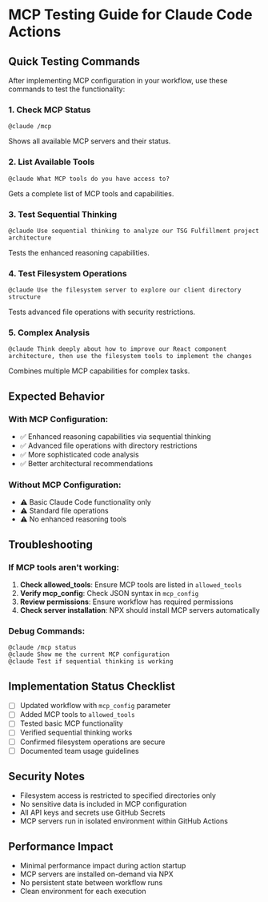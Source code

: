 # MCP Testing Guide for Claude Code Actions

## Quick Testing Commands

After implementing MCP configuration in your workflow, use these commands to test the functionality:

### 1. Check MCP Status
```
@claude /mcp
```
Shows all available MCP servers and their status.

### 2. List Available Tools
```
@claude What MCP tools do you have access to?
```
Gets a complete list of MCP tools and capabilities.

### 3. Test Sequential Thinking
```
@claude Use sequential thinking to analyze our TSG Fulfillment project architecture
```
Tests the enhanced reasoning capabilities.

### 4. Test Filesystem Operations
```
@claude Use the filesystem server to explore our client directory structure
```
Tests advanced file operations with security restrictions.

### 5. Complex Analysis
```
@claude Think deeply about how to improve our React component architecture, then use the filesystem tools to implement the changes
```
Combines multiple MCP capabilities for complex tasks.

## Expected Behavior

### With MCP Configuration:
- ✅ Enhanced reasoning capabilities via sequential thinking
- ✅ Advanced file operations with directory restrictions
- ✅ More sophisticated code analysis
- ✅ Better architectural recommendations

### Without MCP Configuration:
- ⚠️ Basic Claude Code functionality only
- ⚠️ Standard file operations
- ⚠️ No enhanced reasoning tools

## Troubleshooting

### If MCP tools aren't working:

1. **Check allowed_tools**: Ensure MCP tools are listed in `allowed_tools`
2. **Verify mcp_config**: Check JSON syntax in `mcp_config`
3. **Review permissions**: Ensure workflow has required permissions
4. **Check server installation**: NPX should install MCP servers automatically

### Debug Commands:
```
@claude /mcp status
@claude Show me the current MCP configuration
@claude Test if sequential thinking is working
```

## Implementation Status Checklist

- [ ] Updated workflow with `mcp_config` parameter
- [ ] Added MCP tools to `allowed_tools`
- [ ] Tested basic MCP functionality
- [ ] Verified sequential thinking works
- [ ] Confirmed filesystem operations are secure
- [ ] Documented team usage guidelines

## Security Notes

- Filesystem access is restricted to specified directories only
- No sensitive data is included in MCP configuration
- All API keys and secrets use GitHub Secrets
- MCP servers run in isolated environment within GitHub Actions

## Performance Impact

- Minimal performance impact during action startup
- MCP servers are installed on-demand via NPX
- No persistent state between workflow runs
- Clean environment for each execution